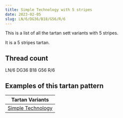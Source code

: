 ```yaml
---
title: Simple Technology with 5 stripes
date: 2023-02-05
slug: LN/6/DG36/B18/G56/R/6
---
```

This is a list of all the tartan sett variants with 5 stripes.

It is a 5 stripes tartan.


## Thread count
LN/6 DG36 B18 G56 R/6

## Examples of this tartan pattern

| Tartan Variants |
|---------------|
| [Simple Technology](/variants/ln/6/dg36/b18/g56/r/6-b304080-dg003000-g008000-lne0e0e0-rc00000)||
